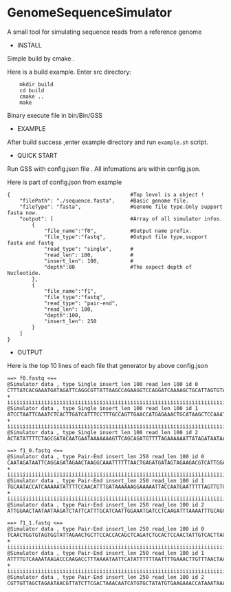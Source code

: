# GenomeSequenceSimulator

A small tool for simulating sequence reads from a reference genome

* INSTALL

Simple build by cmake .

Here is a build example.
Enter src directory:
```
    mkdir build
    cd build
    cmake ..
    make
```

Binary execute file in bin/Bin/GSS

* EXAMPLE

After build success ,enter example directory and run ```example.sh``` script.


* QUICK START

Run GSS with config.json file . All infomations are within config.json. 

Here is part of config.json from example
```
{                                       #Top level is a object !
    "filePath": "./sequence.fasta",     #Basic genome file. 
    "fileType": "fasta",                #Genome file type.Only support fasta now.
    "output": [                         #Array of all simulator infos.
        {
            "file_name":"f0",           #Output name prefix.
            "file_type":"fastq",        #Output file type,support fasta and fastq
            "read_type": "single",      #
            "read_len": 100,            #
            "insert_len": 100,          #
            "depth":80                  #The expect depth of Nucleotide.
        },
        {
            "file_name":"f1",
            "file_type":"fastq",
            "read_type": "pair-end",
            "read_len": 100,
            "depth":100,
            "insert_len": 250
        }
    ]
}
```
* OUTPUT 

Here is the top 10 lines of each file that generator by above config.json

```
==> f0.fastq <==
@Simulator data , type Single insert_len 100 read_len 100 id 0
CTTTATCACGAAATGATAGATTCAGGCGTTATTAAGCCAGAAGGTCCAGGATCAAAAGCTGCATTAGTGTATGGTCAAATGAATGAACCCCCAGGAGCTA
+
iiiiiiiiiiiiiiiiiiiiiiiiiiiiiiiiiiiiiiiiiiiiiiiiiiiiiiiiiiiiiiiiiiiiiiiiiiiiiiiiiiiiiiiiiiiiiiiiiiii
@Simulator data , type Single insert_len 100 read_len 100 id 1
ATCCTAATTCAAATCTCACTTGATCATTTCCTTTGCCAGTTGAACCATGAGAAACTGCATAAGCTCCAAATTTTTTAGCGGCAGCAATTTGACGTTTTGC
+
iiiiiiiiiiiiiiiiiiiiiiiiiiiiiiiiiiiiiiiiiiiiiiiiiiiiiiiiiiiiiiiiiiiiiiiiiiiiiiiiiiiiiiiiiiiiiiiiiiii
@Simulator data , type Single insert_len 100 read_len 100 id 2
ACTATATTTTCTAGCGATACAATGAATAAAAAAAGTTCAGCAGATGTTTTAGAAAAAATTATAGATAATAAAATTCAAATTTTAATTGGAACTCAATTAA

==> f1_0.fastq <==
@Simulator data , type Pair-End insert_len 250 read_len 100 id 0
CAATAGATAATTCAGGAGATAGAACTAAGGCAAATTTTTTAACTGAGATGATAGTAGAAGACGTCATTGGAAGTAAAAATTCTTTCTATGGAGTAAATTC
+
iiiiiiiiiiiiiiiiiiiiiiiiiiiiiiiiiiiiiiiiiiiiiiiiiiiiiiiiiiiiiiiiiiiiiiiiiiiiiiiiiiiiiiiiiiiiiiiiiiii
@Simulator data , type Pair-End insert_len 250 read_len 100 id 1
TGCAATACCATCAAAAATATTTTCCAACATTTGATAAAAAAGGAAAAATTACCAATGAATTTTTAGTTGTGGCAAATAACAATGATGAAAAAGGTTATAT
+
iiiiiiiiiiiiiiiiiiiiiiiiiiiiiiiiiiiiiiiiiiiiiiiiiiiiiiiiiiiiiiiiiiiiiiiiiiiiiiiiiiiiiiiiiiiiiiiiiiii
@Simulator data , type Pair-End insert_len 250 read_len 100 id 2
ATTGGAACTAATAATAAGATCTATTCATTTGCATCAATTGGAAATGATCCTCAAGATTTAAAATTTGCAGGTGAAGAAACGAAGCTTGAAATTGGTGACA

==> f1_1.fastq <==
@Simulator data , type Pair-End insert_len 250 read_len 100 id 0
TCAACTGGTGTAGTGGTATTAGAACTGCTTCCACCACAGCTCAGATCTGCACTCCAACTATTGTCACTTAGATGCTTTGAAAATGTATTTAATGTGTCTC
+
iiiiiiiiiiiiiiiiiiiiiiiiiiiiiiiiiiiiiiiiiiiiiiiiiiiiiiiiiiiiiiiiiiiiiiiiiiiiiiiiiiiiiiiiiiiiiiiiiiii
@Simulator data , type Pair-End insert_len 250 read_len 100 id 1
ATTTTGTCAAAATAAGACCCAAGACCTTTAAAATAATTCATATTTTTTAATTTTGAAACTTGTTTAACTAAATTTTGAGATTTATTTTTTTCCCAAAAAA
+
iiiiiiiiiiiiiiiiiiiiiiiiiiiiiiiiiiiiiiiiiiiiiiiiiiiiiiiiiiiiiiiiiiiiiiiiiiiiiiiiiiiiiiiiiiiiiiiiiiii
@Simulator data , type Pair-End insert_len 250 read_len 100 id 2
CGTTGTTAGCTAGAATAACGTTATCTTCGACTAAACAATCATGTGCTATATGTGAAGAAACCATAAATAAACAGTTATTTCCTACTTTAGTTATTCCACC

```




